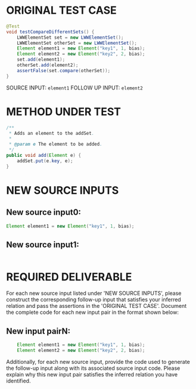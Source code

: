 # ORIGINAL TEST CASE
```java
@Test
void testCompareDifferentSets() {
    LWWElementSet set = new LWWElementSet();
    LWWElementSet otherSet = new LWWElementSet();
    Element element1 = new Element("key1", 1, bias);
    Element element2 = new Element("key2", 2, bias);
    set.add(element1);
    otherSet.add(element2);
    assertFalse(set.compare(otherSet));
}

```
SOURCE INPUT: `element1`
FOLLOW UP INPUT: `element2`


# METHOD UNDER TEST
```java
/**
 * Adds an element to the addSet.
 *
 * @param e The element to be added.
 */
public void add(Element e) {
    addSet.put(e.key, e);
}

```


# NEW SOURCE INPUTS
## New source input0:
```java
Element element1 = new Element("key1", 1, bias);
```

## New source input1:
```java

```



# REQUIRED DELIVERABLE
For each new source input listed under 'NEW SOURCE INPUTS', please construct the corresponding follow-up input that satisfies your inferred relation and pass the assertions in the 'ORIGINAL TEST CASE'. Document the complete code for each new input pair in the format shown below:
## New input pairN:
```java
    Element element1 = new Element("key1", 1, bias);
    Element element2 = new Element("key2", 2, bias);
```

Additionally, for each new source input, provide the code used to generate the follow-up input along with its associated source input code. Please explain why this new input pair satisfies the inferred relation you have identified.